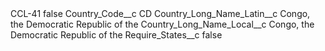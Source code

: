 <?xml version="1.0" encoding="UTF-8"?>
<CustomMetadata xmlns="http://soap.sforce.com/2006/04/metadata" xmlns:xsi="http://www.w3.org/2001/XMLSchema-instance" xmlns:xsd="http://www.w3.org/2001/XMLSchema">
    <label>CCL-41</label>
    <protected>false</protected>
    <values>
        <field>Country_Code__c</field>
        <value xsi:type="xsd:string">CD</value>
    </values>
    <values>
        <field>Country_Long_Name_Latin__c</field>
        <value xsi:type="xsd:string">Congo, the Democratic Republic of the</value>
    </values>
    <values>
        <field>Country_Long_Name_Local__c</field>
        <value xsi:type="xsd:string">Congo, the Democratic Republic of the</value>
    </values>
    <values>
        <field>Require_States__c</field>
        <value xsi:type="xsd:boolean">false</value>
    </values>
</CustomMetadata>
